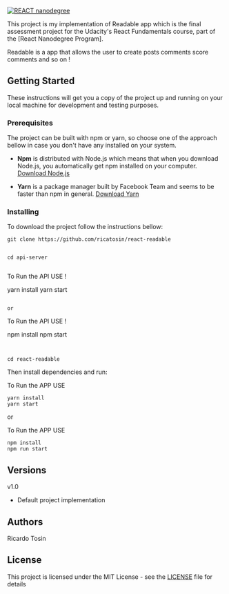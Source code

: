 [![REACT nanodegree](https://img.shields.io/badge/udacity-REACTND-02b3e4.svg?style=flat)](https://www.udacity.com/course/react-nanodegree--nd019)

This project is my implementation of Readable app which is the final assessment project for the
Udacity's React Fundamentals course, part of the [React Nanodegree Program].

Readable is a app that allows the user to create posts comments score comments and so on !

## Getting Started

These instructions will get you a copy of the project up and running on your local machine for development and testing purposes.

### Prerequisites

The project can be built with npm or yarn, so choose one of the approach bellow in case you don't have any installed on your system.

* **Npm** is distributed with Node.js which means that when you download Node.js, you automatically get npm installed on your computer. [Download Node.js](https://nodejs.org/en/download/)

* **Yarn** is a package manager built by Facebook Team and seems to be faster than npm in general.  [Download Yarn](https://yarnpkg.com/en/docs/install)

### Installing

To download the project follow the instructions bellow:

```
git clone https://github.com/ricatosin/react-readable


cd api-server 


```
To Run the API USE !

yarn install
yarn start
```

or

```
To Run the API USE !

npm install
npm start
```


cd react-readable
```

Then install dependencies and run:

To Run the APP USE 
```
yarn install
yarn start
```

or

To Run the APP USE 
```
npm install
npm run start
```


## Versions

v1.0
* Default project implementation

## Authors

Ricardo Tosin 

## License

This project is licensed under the MIT License - see the [LICENSE](LICENSE) file for details
